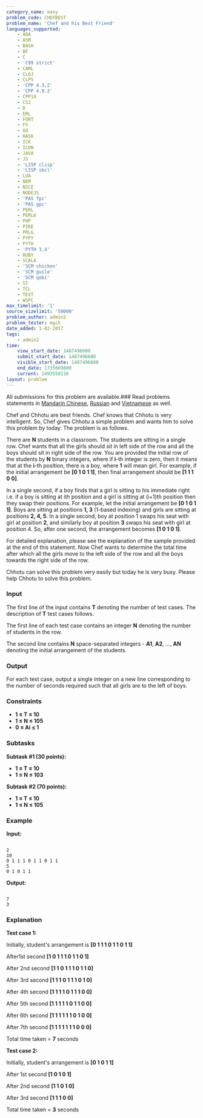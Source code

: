 ```yaml
---
category_name: easy
problem_code: CHEFBEST
problem_name: 'Chef and his Best Friend'
languages_supported:
    - ADA
    - ASM
    - BASH
    - BF
    - C
    - 'C99 strict'
    - CAML
    - CLOJ
    - CLPS
    - 'CPP 4.3.2'
    - 'CPP 4.9.2'
    - CPP14
    - CS2
    - D
    - ERL
    - FORT
    - FS
    - GO
    - HASK
    - ICK
    - ICON
    - JAVA
    - JS
    - 'LISP clisp'
    - 'LISP sbcl'
    - LUA
    - NEM
    - NICE
    - NODEJS
    - 'PAS fpc'
    - 'PAS gpc'
    - PERL
    - PERL6
    - PHP
    - PIKE
    - PRLG
    - PYPY
    - PYTH
    - 'PYTH 3.4'
    - RUBY
    - SCALA
    - 'SCM chicken'
    - 'SCM guile'
    - 'SCM qobi'
    - ST
    - TCL
    - TEXT
    - WSPC
max_timelimit: '1'
source_sizelimit: '50000'
problem_author: admin2
problem_tester: mgch
date_added: 1-02-2017
tags:
    - admin2
time:
    view_start_date: 1487496600
    submit_start_date: 1487496600
    visible_start_date: 1487496600
    end_date: 1735669800
    current: 1493558116
layout: problem
---
```

All submissions for this problem are available.###  Read problems statements in [Mandarin Chinese](http://www.codechef.com/download/translated/FEB17/mandarin/CHEFBEST.pdf), [Russian](http://www.codechef.com/download/translated/FEB17/russian/CHEFBEST.pdf) and [Vietnamese](http://www.codechef.com/download/translated/FEB17/vietnamese/CHEFBEST.pdf) as well.

Chef and Chhotu are best friends. Chef knows that Chhotu is very intelligent. So, Chef gives Chhotu a simple problem and wants him to solve this problem by today. The problem is as follows.

There are **N** students in a classroom. The students are sitting in a single row. Chef wants that all the girls should sit in left side of the row and all the boys should sit in right side of the row. You are provided the initial row of the students by **N** binary integers, where if **i**-th integer is zero, then it means that at the **i**-th position, there is a boy, where **1** will mean girl. For example, if the initial arrangement be **\[0 1 0 1 1\]**, then final arrangement should be **\[1 1 1 0 0\]**.

In a single second, if a boy finds that a girl is sitting to his immediate right i.e. if a boy is sitting at ith position and a girl is sitting at (i+1)th position then they swap their positions. For example, let the initial arrangement be **\[0 1 0 1 1\]**. Boys are sitting at positions **1, 3** (1-based indexing) and girls are sitting at positions **2, 4, 5**. In a single second, boy at position 1 swaps his seat with girl at position **2**, and similarly boy at position **3** swaps his seat with girl at position 4. So, after one second, the arrangement becomes **\[1 0 1 0 1\]**.

 For detailed explanation, please see the explanation of the sample provided at the end of this statement. Now Chef wants to determine the total time after which all the girls move to the left side of the row and all the boys towards the right side of the row.

Chhotu can solve this problem very easily but today he is very busy. Please help Chhotu to solve this problem.

### Input

The first line of the input contains **T** denoting the number of test cases. The description of **T** test cases follows.

The first line of each test case contains an integer **N** denoting the number of students in the row.

The second line contains **N** space-separated integers - **A1**, **A2**, ..., **AN** denoting the initial arrangement of the students.

### Output

For each test case, output a single integer on a new line corresponding to the number of seconds required such that all girls are to the left of boys.

### Constraints

- **1 ≤ T ≤ 10**
- **1 ≤ N ≤ 105**
- **0 ≤ Ai  ≤ 1**

### Subtasks

**Subtask #1 (30 points):**

- **1 ≤ T ≤ 10**
- **1 ≤ N ≤ 103**

**Subtask #2 (70 points):**

- **1 ≤ T ≤ 10**
- **1 ≤ N ≤ 105**

### Example

**Input:**

```

2
10
0 1 1 1 0 1 1 0 1 1
5
0 1 0 1 1

```
**Output:**

```

7
3

```
### Explanation

**Test case 1:**

Initially, student's arrangement is **\[0 1 1 1 0 1 1 0 1 1\]**

After1st second **\[1 0 1 1 1 0 1 1 0 1\]**

After 2nd second **\[1 1 0 1 1 1 0 1 1 0\]**

After 3rd second **\[1 1 1 0 1 1 1 0 1 0\]**

After 4th second **\[1 1 1 1 0 1 1 1 0 0\]**

After 5th second **\[1 1 1 1 1 0 1 1 0 0\]**

After 6th second **\[1 1 1 1 1 1 0 1 0 0\]**

After 7th second **\[1 1 1 1 1 1 1 0 0 0\]**

Total time taken = **7** seconds

**Test case 2:**

Initially, student's arrangement is **\[0 1 0 1 1\]**

After 1st second **\[1 0 1 0 1\]**

After 2nd second **\[1 1 0 1 0\]**

After 3rd second **\[1 1 1 0 0\]**

Total time taken = **3** seconds